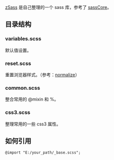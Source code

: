 [zSass](https://github.com/zhuyujia/zSass) 是自己整理的一个 sass 库，参考了 [sassCore](https://github.com/marvin1023/sassCore)。

## 目录结构 ##

### variables.scss ###

默认值设置。

### reset.scss ###

重置浏览器样式。（参考：[normalize](https://github.com/necolas/normalize.css/)）

### common.scss ###

整合常用的 @mixin 和 %。

### css3.scss ###

整理常用的一些 css3 属性。

## 如何引用 ##

    @import "E:/your_path/_base.scss";